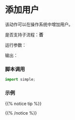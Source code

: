 # 添加用户 
该动作可以在操作系统中增加用户。



是否支持子流程：**否**

运行参数：



输出：



### 脚本调用

```python
import simple;

```

### 示例


{{% notice tip %}}

{{% /notice %}}
